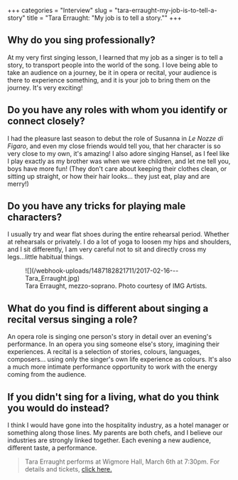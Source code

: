+++
categories = "Interview"
slug = "tara-erraught-my-job-is-to-tell-a-story"
title = "Tara Erraught: &quot;My job is to tell a story.&quot;"
+++

## Why do you sing professionally?

At my very first singing lesson, I learned that my job as a singer is to tell a story, to transport people into the world of the song. I love being able to take an audience on a journey, be it in opera or recital, your audience is there to experience something, and it is your job to bring them on the journey. It's very exciting! 

## Do you have any roles with whom you identify or connect closely?

I had the pleasure last season to debut the role of Susanna in *Le Nozze di Figaro*, and even my close friends would tell you, that her character is so very close to my own, it's amazing! I also adore singing Hansel, as I feel like I play exactly as my brother was when we were children, and let me tell you, boys have more fun! (They don't care about keeping their clothes clean, or sitting up straight, or how their hair looks... they just eat, play and are merry!) 

## Do you have any tricks for playing male characters?

I usually try and wear flat shoes during the entire rehearsal period. Whether at rehearsals or privately. I do a lot of yoga to loosen my hips and shoulders, and I sit differently, I am very careful not to sit and directly cross my legs...little habitual things. 

<figure data-type="image">
![](/webhook-uploads/1487182821711/2017-02-16---Tara_Erraught.jpg)
<figcaption>Tara Erraught, mezzo-soprano. Photo courtesy of IMG Artists.</figcaption>
</figure>

## What do you find is different about singing a recital versus singing a role?

An opera role is singing one person's story in detail over an evening's performance. In an opera you sing someone else's story, imagining their experiences. A recital is a selection of stories, colours, languages, composers... using only the singer's own life experience as colours. It's also a much more intimate performance opportunity to work with the energy coming from the audience. 

## If you didn't sing for a living, what do you think you would do instead?

I think I would have gone into the hospitality industry, as a hotel manager or something along those lines. My parents are both chefs, and I believe our industries are strongly linked together. Each evening a new audience, different taste, a performance. 

>Tara Erraught performs at Wigmore Hall, March 6th at 7:30pm. For details and tickets, [click here.](http://www.rosenblattrecitalseries.co.uk/recital.aspx?key=172)
